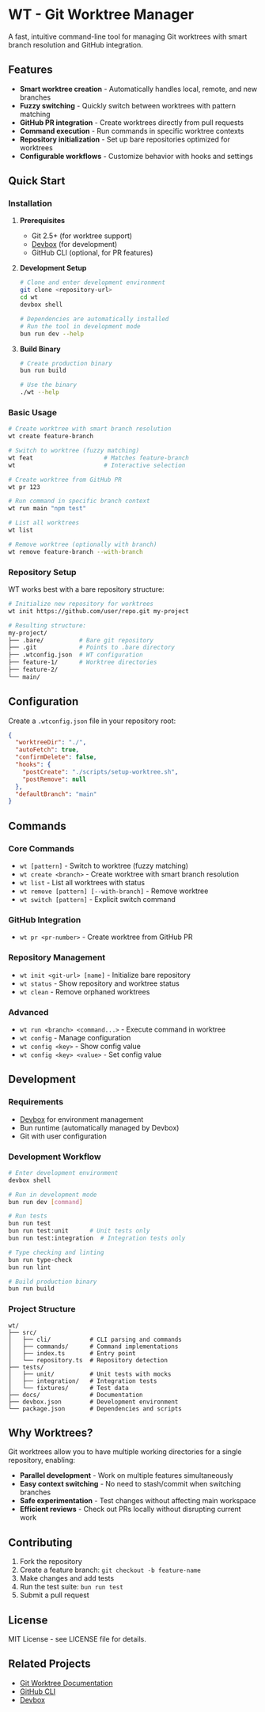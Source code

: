 # WT - Git Worktree Manager

A fast, intuitive command-line tool for managing Git worktrees with smart branch resolution and GitHub integration.

## Features

- **Smart worktree creation** - Automatically handles local, remote, and new branches
- **Fuzzy switching** - Quickly switch between worktrees with pattern matching
- **GitHub PR integration** - Create worktrees directly from pull requests
- **Command execution** - Run commands in specific worktree contexts
- **Repository initialization** - Set up bare repositories optimized for worktrees
- **Configurable workflows** - Customize behavior with hooks and settings

## Quick Start

### Installation

1. **Prerequisites**
   - Git 2.5+ (for worktree support)
   - [Devbox](https://www.jetpack.io/devbox) (for development)
   - GitHub CLI (optional, for PR features)

2. **Development Setup**
   ```bash
   # Clone and enter development environment
   git clone <repository-url>
   cd wt
   devbox shell
   
   # Dependencies are automatically installed
   # Run the tool in development mode
   bun run dev --help
   ```

3. **Build Binary**
   ```bash
   # Create production binary
   bun run build
   
   # Use the binary
   ./wt --help
   ```

### Basic Usage

```bash
# Create worktree with smart branch resolution
wt create feature-branch

# Switch to worktree (fuzzy matching)
wt feat                    # Matches feature-branch
wt                         # Interactive selection

# Create worktree from GitHub PR
wt pr 123

# Run command in specific branch context
wt run main "npm test"

# List all worktrees
wt list

# Remove worktree (optionally with branch)
wt remove feature-branch --with-branch
```

### Repository Setup

WT works best with a bare repository structure:

```bash
# Initialize new repository for worktrees
wt init https://github.com/user/repo.git my-project

# Resulting structure:
my-project/
├── .bare/          # Bare git repository
├── .git            # Points to .bare directory
├── .wtconfig.json  # WT configuration
├── feature-1/      # Worktree directories
├── feature-2/
└── main/
```

## Configuration

Create a `.wtconfig.json` file in your repository root:

```json
{
  "worktreeDir": "./",
  "autoFetch": true,
  "confirmDelete": false,
  "hooks": {
    "postCreate": "./scripts/setup-worktree.sh",
    "postRemove": null
  },
  "defaultBranch": "main"
}
```

## Commands

### Core Commands
- `wt [pattern]` - Switch to worktree (fuzzy matching)
- `wt create <branch>` - Create worktree with smart branch resolution
- `wt list` - List all worktrees with status
- `wt remove [pattern] [--with-branch]` - Remove worktree
- `wt switch [pattern]` - Explicit switch command

### GitHub Integration
- `wt pr <pr-number>` - Create worktree from GitHub PR

### Repository Management
- `wt init <git-url> [name]` - Initialize bare repository
- `wt status` - Show repository and worktree status
- `wt clean` - Remove orphaned worktrees

### Advanced
- `wt run <branch> <command...>` - Execute command in worktree
- `wt config` - Manage configuration
- `wt config <key>` - Show config value
- `wt config <key> <value>` - Set config value

## Development

### Requirements
- [Devbox](https://www.jetpack.io/devbox) for environment management
- Bun runtime (automatically managed by Devbox)
- Git with user configuration

### Development Workflow
```bash
# Enter development environment
devbox shell

# Run in development mode
bun run dev [command]

# Run tests
bun run test
bun run test:unit      # Unit tests only
bun run test:integration  # Integration tests only

# Type checking and linting
bun run type-check
bun run lint

# Build production binary
bun run build
```

### Project Structure
```
wt/
├── src/
│   ├── cli/           # CLI parsing and commands
│   ├── commands/      # Command implementations  
│   ├── index.ts       # Entry point
│   └── repository.ts  # Repository detection
├── tests/
│   ├── unit/          # Unit tests with mocks
│   ├── integration/   # Integration tests
│   └── fixtures/      # Test data
├── docs/              # Documentation
├── devbox.json        # Development environment
└── package.json       # Dependencies and scripts
```

## Why Worktrees?

Git worktrees allow you to have multiple working directories for a single repository, enabling:

- **Parallel development** - Work on multiple features simultaneously
- **Easy context switching** - No need to stash/commit when switching branches
- **Safe experimentation** - Test changes without affecting main workspace
- **Efficient reviews** - Check out PRs locally without disrupting current work

## Contributing

1. Fork the repository
2. Create a feature branch: `git checkout -b feature-name`
3. Make changes and add tests
4. Run the test suite: `bun run test`
5. Submit a pull request

## License

MIT License - see LICENSE file for details.

## Related Projects

- [Git Worktree Documentation](https://git-scm.com/docs/git-worktree)
- [GitHub CLI](https://cli.github.com/)
- [Devbox](https://www.jetpack.io/devbox)
